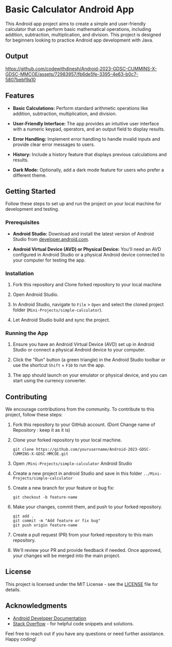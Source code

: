 # Basic Calculator Android App

This Android app project aims to create a simple and user-friendly calculator that can perform basic mathematical operations, including addition, subtraction, multiplication, and division. This project is designed for beginners looking to practice Android app development with Java.


## Output

https://github.com/codewithdinesh/Android-2023-GDSC-CUMMINS-X-GDSC-MMCOE/assets/72983957/fb6de5fe-3395-4e63-b0c7-5807bebf9a10


## Features

- **Basic Calculations:** Perform standard arithmetic operations like addition, subtraction, multiplication, and division.

- **User-Friendly Interface:** The app provides an intuitive user interface with a numeric keypad, operators, and an output field to display results.

- **Error Handling:** Implement error handling to handle invalid inputs and provide clear error messages to users.

- **History:** Include a history feature that displays previous calculations and results.

- **Dark Mode:** Optionally, add a dark mode feature for users who prefer a different theme.


## Getting Started

Follow these steps to set up and run the project on your local machine for development and testing.

### Prerequisites

- **Android Studio:** Download and install the latest version of Android Studio from [developer.android.com](https://developer.android.com/studio).

- **Android Virtual Device (AVD) or Physical Device:** You'll need an AVD configured in Android Studio or a physical Android device connected to your computer for testing the app.

### Installation

1. Fork this repository and Clone forked repository to your local machine 

2. Open Android Studio.

3. In Android Studio, navigate to `File` > `Open` and select the cloned project folder (`Mini-Projects/simple-calculator`).

4. Let Android Studio build and sync the project.

### Running the App

1. Ensure you have an Android Virtual Device (AVD) set up in Android Studio or connect a physical Android device to your computer.

2. Click the "Run" button (a green triangle) in the Android Studio toolbar or use the shortcut `Shift` + `F10` to run the app.

3. The app should launch on your emulator or physical device, and you can start using the currency converter.

## Contributing

We encourage contributions from the community. To contribute to this project, follow these steps:

1. Fork this repository to your GitHub account. (Dont Change name of Repository : keep it as it is)

2. Clone your forked repository to your local machine.

   ```
   git clone https://github.com/yourusername/Android-2023-GDSC-CUMMINS-X-GDSC-MMCOE.git
   ```

3. Open `/Mini-Projects/simple-calculator` Android Studio

4. Create a new project in android  Studio and save in this folder `../Mini-Projects/simple-calculator`

5. Create a new branch for your feature or bug fix:

   ```
   git checkout -b feature-name
   ```

6. Make your changes, commit them, and push to your forked repository.

   ```
   git add .
   git commit -m "Add feature or fix bug"
   git push origin feature-name
   ```

7. Create a pull request (PR) from your forked repository to this main repository.

8. We'll review your PR and provide feedback if needed. Once approved, your changes will be merged into the main project.

## License

This project is licensed under the MIT License - see the [LICENSE](LICENSE) file for details.

## Acknowledgments

- [Android Developer Documentation](https://developer.android.com/)
- [Stack Overflow](https://stackoverflow.com/) - for helpful code snippets and solutions.

Feel free to reach out if you have any questions or need further assistance. Happy coding!
